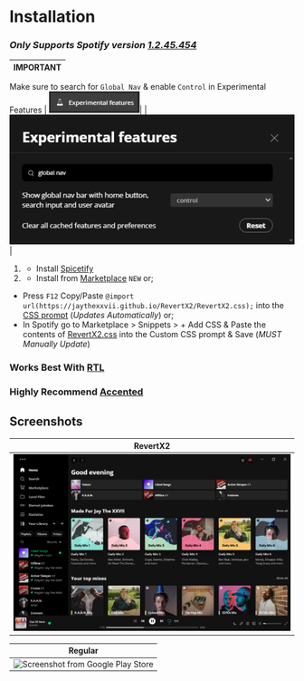 # Installation
### *Only Supports Spotify version [1.2.45.454](https://docs.google.com/spreadsheets/d/1wztO1L4zvNykBRw7X4jxP8pvo11oQjT0O5DvZ_-S4Ok/edit?pli=1&gid=803394557#gid=803394557a)*
|IMPORTANT|
|:---:|
Make sure to search for `Global Nav` & enable `Control` in Experimental Features
| ![Experimental Features](https://raw.githubusercontent.com/JayTheXXVII/jaythexxvii.github.io/main/Assets/Spicetify/Experimental_Features.png)| 
|![Global Nav](https://raw.githubusercontent.com/JayTheXXVII/jaythexxvii.github.io/main/Assets/Spicetify/Global_Nav_Setting.png)|

1. - Install [Spicetify](https://spicetify.app/) 
2. - Install from [Marketplace](https://github.com/spicetify/marketplace) `NEW` or;
- Press `F12` Copy/Paste `@import url(https://jaythexxvii.github.io/RevertX2/RevertX2.css);` into the [CSS prompt](https://github.com/FlafyDev/spotify-css-editor)  (*Updates Automatically*) or;
- In Spotify go to Marketplace > Snippets > + Add CSS & Paste the contents of [RevertX2.css](https://jaythexxvii.github.io/RevertX2/RevertX2.css) into the Custom CSS prompt & Save (*MUST Manually Update*)

###  Works Best With [RTL](https://github.com/JayTheXXVII/RTL)
### Highly Recommend [Accented](https://github.com/luximus-hunter/accented) 
## Screenshots

|RevertX2|
|---|
|![Screenshot of RevertX2](https://raw.githubusercontent.com/JayTheXXVII/jaythexxvii.github.io/main/Assets/RevertX2%20Preview%20Image.png)|


|Regular|
|---|
|![Screenshot from Google Play Store](https://play-lh.googleusercontent.com/kDXJ6XA2Cm47lzDCvvu6HNCu0PWmTwZKiY0ldCWrCgXGT3Ms-lbP_WN1v5vknspnLT15=w5120-h2880)|
